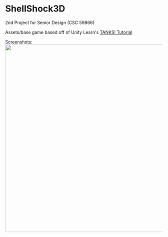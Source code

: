 # ShellShock3D
2nd Project for Senior Design (CSC 59866)

Assets/base game based off of Unity Learn's [TANKS! Tutorial](https://learn.unity.com/project/tanks-tutorial)

Screenshots:
<img src="" width=600>
